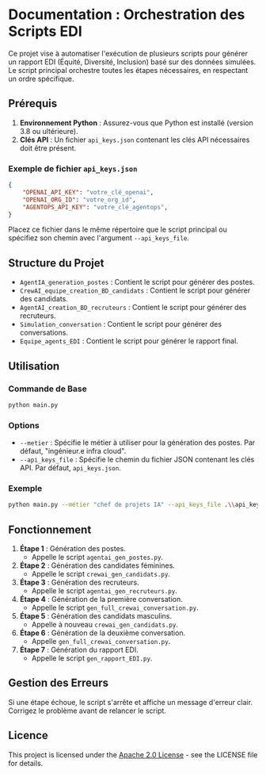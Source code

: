 # Documentation : Orchestration des Scripts EDI

Ce projet vise à automatiser l'exécution de plusieurs scripts pour générer un rapport EDI (Équité, Diversité, Inclusion) basé sur des données simulées. Le script principal orchestre toutes les étapes nécessaires, en respectant un ordre spécifique.

## Prérequis

1. **Environnement Python** : Assurez-vous que Python est installé (version 3.8 ou ultérieure).
2. **Clés API** : Un fichier `api_keys.json` contenant les clés API nécessaires doit être présent.

### Exemple de fichier `api_keys.json`

```json
{
    "OPENAI_API_KEY": "votre_clé_openai",
    "OPENAI_ORG_ID": "votre_org_id",
    "AGENTOPS_API_KEY": "votre_clé_agentops",
}
```

Placez ce fichier dans le même répertoire que le script principal ou spécifiez son chemin avec l'argument `--api_keys_file`.

## Structure du Projet

- `AgentIA_generation_postes` : Contient le script pour générer des postes.
- `CrewAI_equipe_creation_BD_candidats` : Contient le script pour générer des candidats.
- `AgentAI_creation_BD_recruteurs` : Contient le script pour générer des recruteurs.
- `Simulation_conversation` : Contient le script pour générer des conversations.
- `Equipe_agents_EDI` : Contient le script pour générer le rapport final.

## Utilisation

### Commande de Base

```bash
python main.py
```

### Options

- `--metier` : Spécifie le métier à utiliser pour la génération des postes. Par défaut, "ingénieur.e infra cloud".
- `--api_keys_file` : Spécifie le chemin du fichier JSON contenant les clés API. Par défaut, `api_keys.json`.

### Exemple

```bash
python main.py --metier "chef de projets IA" --api_keys_file .\\api_keys.json
```

## Fonctionnement

1. **Étape 1** : Génération des postes.
   - Appelle le script `agentai_gen_postes.py`.
2. **Étape 2** : Génération des candidates féminines.
   - Appelle le script `crewai_gen_candidats.py`.
3. **Étape 3** : Génération des recruteurs.
   - Appelle le script `agentai_gen_recruteurs.py`.
4. **Étape 4** : Génération de la première conversation.
   - Appelle le script `gen_full_crewai_conversation.py`.
5. **Étape 5** : Génération des candidats masculins.
   - Appelle à nouveau `crewai_gen_candidats.py`.
6. **Étape 6** : Génération de la deuxième conversation.
   - Appelle `gen_full_crewai_conversation.py`.
7. **Étape 7** : Génération du rapport EDI.
   - Appelle le script `gen_rapport_EDI.py`.

## Gestion des Erreurs

Si une étape échoue, le script s'arrête et affiche un message d'erreur clair. Corrigez le problème avant de relancer le script.

## Licence
This project is licensed under the [Apache 2.0 License](../LICENSE) - see the LICENSE file for details.


